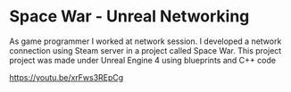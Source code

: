 # Space War - Unreal Networking

As game programmer I worked at network session. I developed a network connection using Steam server in a project called Space War. This project project was made under Unreal Engine 4 using blueprints and C++ code

https://youtu.be/xrFws3REpCg

